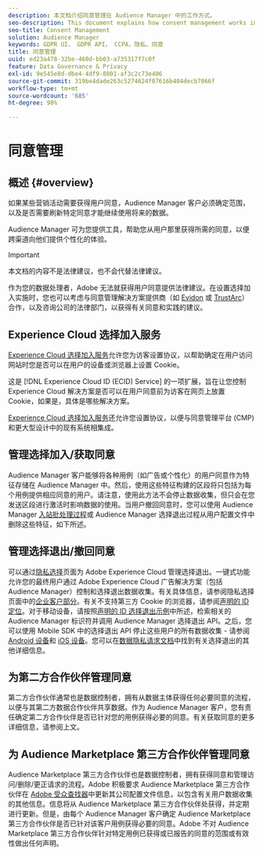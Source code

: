 ```yaml
---
description: 本文档介绍同意管理在 Audience Manager 中的工作方式。
seo-description: This document explains how consent management works in Audience Manager.
seo-title: Consent Management
solution: Audience Manager
keywords: GDPR UI， GDPR API， CCPA，隐私，同意
title: 同意管理
uuid: ed23a478-32be-460d-bb03-a735317f7c0f
feature: Data Governance & Privacy
exl-id: 9e545e8d-dbe4-4df9-8801-af3c2c73e406
source-git-commit: 319be4dade263c5274624f07616b404decb7066f
workflow-type: tm+mt
source-wordcount: '685'
ht-degree: 98%

---
```


# 同意管理

## 概述 {#overview}

如果某些营销活动需要获得用户同意，Audience Manager 客户必须确定范围，以及是否需要刷新特定同意才能继续使用将来的数据。

Audience Manager 可为您提供工具，帮助您从用户那里获得所需的同意，以便跨渠道向他们提供个性化的体验。

>[!IMPORTANT]
>
> 本文档的内容不是法律建议，也不会代替法律建议。
>
> 作为您的数据处理者，Adobe 无法就获得用户同意提供法律建议。在设置选择加入实施时，您也可以考虑与同意管理解决方案提供商（如 [Evidon](https://theblog.adobe.com/evidon-builds-gdpr-universal-consent-integration-with-launch-by-adobe/) 或 [TrustArc](https://theblog.adobe.com/trustarc-builds-consent-integration-launch-adobe/)）合作，以及咨询公司的法律部门，以获得有关同意和实践的建议。

## Experience Cloud 选择加入服务

[Experience Cloud 选择加入服务](https://experienceleague.adobe.com/docs/id-service/using/implementation/opt-in-service/optin-overview.html?lang=zh-Hans)允许您为访客设置协议，以帮助确定在用户访问网站时您是否可以在用户的设备或浏览器上设置 Cookie。

这是 [!DNL Experience Cloud ID (ECID) Service] 的一项扩展，旨在让您控制 Experience Cloud 解决方案是否可以在用户同意前为访客在网页上放置 Cookie，如果是，具体是哪些解决方案。

[Experience Cloud 选择加入服务](https://experienceleague.adobe.com/docs/id-service/using/implementation/opt-in-service/optin-overview.html?lang=zh-Hans)还允许您设置协议，以便与同意管理平台 (CMP) 和更大型设计中的现有系统相集成。

## 管理选择加入/获取同意

Audience Manager 客户能够将各种用例（如广告或个性化）的用户同意作为特征存储在 Audience Manager 中。然后，使用这些特征构建的区段将只包括为每个用例提供相应同意的用户。请注意，使用此方法不会停止数据收集，但只会在您发送区段进行激活时影响数据的使用。当用户撤回同意时，您可以使用 Audience Manager [入站批处理过程](../../integration/sending-audience-data/batch-data-transfer-explained/inbound-file-contents.md)或 Audience Manager 选择退出过程从用户配置文件中删除这些特征，如下所述。

## 管理选择退出/撤回同意

可以通过[隐私选择](https://www.adobe.com/cn/privacy/opt-out.html#customeruse)页面为 Adobe Experience Cloud 管理选择退出。一键式功能允许您的最终用户通过 Adobe Experience Cloud 广告解决方案（包括 Audience Manager）控制和选择退出数据收集。有关具体信息，请参阅隐私选择页面中的[企业客户部分](https://www.adobe.com/cn/privacy/opt-out.html#customeruse)。有关不支持第三方 Cookie 的浏览器，请参阅[声明的 ID 定位](../../features/declared-ids.md#declared-id-targeting)。对于移动设备，请按照[声明的 ID 选择退出示例](../../features/declared-ids.md#opt-out-examples)中所述，检索相关的 Audience Manager 标识符并调用 Audience Manager 选择退出 API。之后，您可以使用 Mobile SDK 中的选择退出 API 停止这些用户的所有数据收集 - 请参阅 [Android 设备](https://experienceleague.adobe.com/docs/mobile-services/android/gdpr-privacy-android/privacy.html)和 [iOS 设备](https://experienceleague.adobe.com/docs/mobile-services/ios/privacy-gdpr-ios/privacy.html)。您可以在[数据隐私请求文档](../../overview/data-security-and-privacy/data-privacy-requests.md)中找到有关选择退出的其他详细信息。

## 为第二方合作伙伴管理同意

第二方合作伙伴通常也是数据控制者，拥有从数据主体获得任何必要同意的流程，以便与其第二方数据合作伙伴共享数据。作为 Audience Manager 客户，您有责任确定第二方合作伙伴是否已针对您的用例获得必要的同意。有关获取同意的更多详细信息，请参阅上文。

## 为 Audience Marketplace 第三方合作伙伴管理同意

Audience Marketplace 第三方合作伙伴也是数据控制者，拥有获得同意和管理访问/删除/更正请求的流程。Adobe 积极要求 Audience Marketplace 第三方合作伙伴在 [Adobe 受众查找器](https://www.adobe-audience-finder.com/)中更新其公司配置文件信息，以包含有关用户数据收集的其他信息。信息将从 Audience Marketplace 第三方合作伙伴处获得，并定期进行更新。但是，由每个 Audience Manager 客户确定 Audience Marketplace 第三方合作伙伴是否已针对该客户用例获得必要的同意。Adobe 不对 Audience Marketplace 第三方合作伙伴针对特定用例已获得或已报告的同意的范围或有效性做出任何声明。
